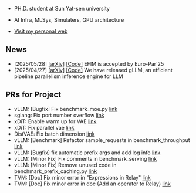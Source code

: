 
- PH.D. student at Sun Yat-sen university

- AI Infra, MLSys, Simulaters, GPU architecture

- [Visit my personal web](https://gty111.github.io/info)

## News

- [2025/05/28] [\[arXiv\]](https://arxiv.org/abs/2505.21889) [\[Code\]](https://github.com/gty111/EFIM) EFIM is accepted by Euro-Par'25 
- [2025/04/27] [\[arXiv\]](https://arxiv.org/abs/2504.14775) [\[Code\]](https://github.com/gty111/gLLM) We have released gLLM, an efficient pipeline parallelism inference engine for LLM 

## PRs for Project
- vLLM: [Bugfix] Fix benchmark_moe.py [link](https://github.com/vllm-project/vllm/pull/19016)
- sglang: Fix port number overflow [link](https://github.com/sgl-project/sglang/pull/2826)
- xDiT: Enable warm up for VAE [link](https://github.com/xdit-project/xDiT/pull/300)
- xDiT: Fix parallel vae [link](https://github.com/xdit-project/xDiT/pull/281)
- DistVAE: Fix batch dimension [link](https://github.com/xdit-project/DistVAE/pull/3)
- vLLM: [Benchmark] Refactor sample_requests in benchmark_throughput [link](https://github.com/vllm-project/vllm/pull/3613)
- vLLM: [Bugfix] fix automatic prefix args and add log info [link](https://github.com/vllm-project/vllm/pull/3608)
- vLLM: [Minor Fix] Fix comments in benchmark_serving [link](https://github.com/vllm-project/vllm/pull/3252)
- vLLM: [Minor Fix] Remove unused code in benchmark_prefix_caching.py [link](https://github.com/vllm-project/vllm/pull/3171)
- TVM: [Doc] Fix minor error in "Expressions in Relay" [link](https://github.com/apache/tvm/pull/16346)
- TVM: [Doc] Fix minor error in doc (Add an operator to Relay) [link](https://github.com/apache/tvm/pull/16282)

